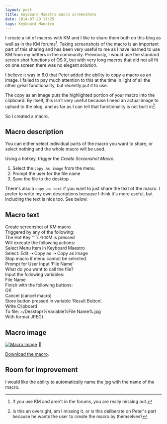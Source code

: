 ```yaml
---
layout: post
title: Keyboard Maestro macro screenshots
date: 2014-07-29 17:25  
tags: Keyboard Maestro
---
```

I create a lot of macros with KM and I like to share them both on this blog as well as in the KM forums[^140729172855]. Taking screenshots of the macro is an important part of this sharing and has been very useful to me as I have learned to use KM from my betters in the community. Previously, I would use the standard screen shot functions of OS X, but with very long macros that did not all fit on one screen there was no elegant solution.

I believe it was in [6.0](http://www.keyboardmaestro.com/documentation/6/keyboardmaestro.html) that Peter added the ability to copy a macro as an image. I failed to pay much attention to this at the time in light of all the other great functionality, but recently put it to use.

The copy as an image puts the highlighted portion of your macro into the clipboard. By itself, this isn't very useful because I need an actual image to upload to the blog, and as far as I can tell that functionality is not built in[^140729173600]. 

So I created a macro.

## Macro description

You can either select individual parts of the macro you want to share, or select nothing and the whole macro will be used.

Using a hotkey, trigger the _Create Screenshot Macro_.

1. Select the `copy as image` from the menu
2. Prompt the user for the file name
3. Save the file to the desktop

There's also a `copy as text` if you want to just share the text of the macro. I prefer to write my own descriptions because I think it's more useful, but including the text is nice too. See below.

## Macro text

Create screenshot of KM macro  
Triggered by any of the following:  
The Hot Key ⌃⌥⇧⌘M is pressed  
Will execute the following actions:  
Select Menu Item in Keyboard Maestro  
Select: Edit ⇢ Copy as ⇢ Copy as Image  
Stop macro if menu cannot be selected.  
Prompt for User Input ‘File Name’  
What do you want to call the file?  
Input the following variables:  
File Name  
Finish with the following buttons:  
OK  
Cancel (cancel macro)  
Store button pressed in variable ‘Result Button’.  
Write Clipboard  
To file: ~/Desktop/%Variable%File Name%.jpg  
With format JPEG).  

## Macro image

[![Macro Image](https://dl.dropboxusercontent.com/u/3950369/blog_images/Create%20KM%20screenshot%20image.jpg)](https://dl.dropboxusercontent.com/u/3950369/blog_images/Create%20KM%20screenshot%20image.jpg) 

[Download the macro](https://dl.dropboxusercontent.com/u/3950369/blog_images/Create%20screenshot%20of%20KM%20macro.kmmacros).

## Room for improvement

I would like the ability to automatically name the jpg with the name of the macro. 

[^140729172855]: If you use KM and aren't in the forums, you are really missing out.

[^140729173600]: Is this an oversight, am I missing it, or is this deliberate on Peter's part because he wants the user to create the macro by themselves?